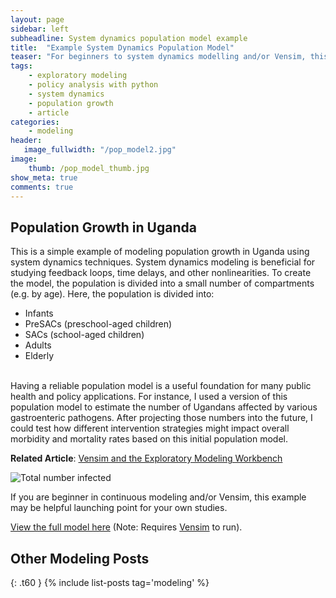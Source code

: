 ```yaml
---
layout: page
sidebar: left
subheadline: System dynamics population model example
title:  "Example System Dynamics Population Model"
teaser: "For beginners to system dynamics modelling and/or Vensim, this is an example model that uses population data from Uganda to show some basic continuous modeling principles."
tags:
    - exploratory modeling
    - policy analysis with python
    - system dynamics
    - population growth
    - article
categories:
    - modeling
header:
   image_fullwidth: "/pop_model2.jpg"
image:
    thumb: /pop_model_thumb.jpg
show_meta: true
comments: true
---
```


## Population Growth in Uganda
This is a simple example of modeling population growth in Uganda using system dynamics techniques. System dynamics modeling is beneficial for studying feedback loops, time delays, and other nonlinearities. To create the model, the population is divided into a small number of compartments (e.g. by age). Here, the population is divided into\:
* Infants
* PreSACs (preschool-aged children)
* SACs (school-aged children)
* Adults
* Elderly

<br>
Having a reliable population model is a useful foundation for many public health and policy applications. For instance, I used a version of this population model to estimate the number of Ugandans affected by various gastroenteric pathogens. After projecting those numbers into the future, I could test how different intervention strategies might impact overall morbidity and mortality rates based on this initial population model.

**Related Article**: [Vensim and the Exploratory Modeling Workbench](/vensim-system-dynamics)


![Total number infected]({{site.baseurl}}/images/TLL.jpg)

If you are beginner in continuous modeling and/or Vensim, this example may be helpful launching point for your own studies.

[View the full model here](https://github.com/shannongross/code_support/tree/master/vensim_population_model) (Note: Requires [Vensim](https://vensim.com/vensim-software/) to run).


## Other Modeling Posts
{: .t60 }
{% include list-posts tag='modeling' %}

